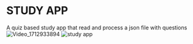 # STUDY APP
A quiz based study app that read and process a json file with questions
![Video_1712933894](https://github.com/joeCavZero/study-app/assets/51383938/25e8f0ab-2d8d-4549-a96d-8afbc0379540)
![study app](https://github.com/joeCavZero/study-app/assets/51383938/a2517405-682d-4972-8cbe-2c047df10bcb)
